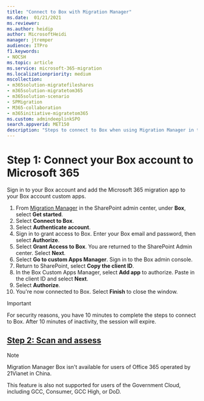```yaml
---
title: "Connect to Box with Migration Manager"
ms.date:  01/21/2021
ms.reviewer: 
ms.author: heidip
author: MicrosoftHeidi
manager: jtremper
audience: ITPro
f1.keywords:
- NOCSH
ms.topic: article
ms.service: microsoft-365-migration
ms.localizationpriority: medium
mscollection:
- m365solution-migratefileshares
- m365solution-migratetom365
- m365solution-scenario
- SPMigration
- M365-collaboration
- m365initiative-migratetom365
ms.custom: admindeeplinkSPO
search.appverid: MET150
description: "Steps to connect to Box when using Migration Manager in the SharePoint Admin center."
---
```


# Step 1:  Connect your Box account to Microsoft 365


Sign in to your Box account and add the Microsoft 365 migration app to your Box account custom apps. 

1. From <a href="https://aka.ms/odsp-mm-box" target="_blank">Migration Manager</a> in the SharePoint admin center, under **Box**, select **Get started**.
2. Select **Connect to Box**. 
3. Select **Authenticate account**. 
4. Sign in to grant access to Box. Enter your Box email and password, then select **Authorize**.
5. Select **Grant Access to Box**. You are returned to the SharePoint Admin center. Select **Next**.
6. Select **Go to custom Apps Manager**. Sign in to the Box admin console.
7. Return to SharePoint, select **Copy the client ID**.
8. In the Box Custom Apps Manager, select **Add app** to authorize. Paste in the client ID and select **Next**.
9. Select **Authorize**.
10.  You're now connected to Box. Select **Finish** to close the window.

>[!Important]
>For security reasons, you have 10 minutes to complete the steps to connect to Box. After 10 minutes of inactivity, the session will expire.

## [**Step 2: Scan and assess**](mm-box-step2-scan-assess.md)


>[!NOTE]
>Migration Manager Box isn't available for users of Office 365 operated by 21Vianet in China.
>
> This feature is also not supported for users of the Government Cloud, including GCC, Consumer, GCC High, or DoD.
